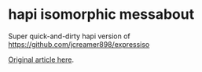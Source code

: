 # hapi isomorphic messabout

Super quick-and-dirty hapi version of https://github.com/jcreamer898/expressiso

[Original article here](http://www.smashingmagazine.com/2015/04/react-to-the-future-with-isomorphic-apps/).
